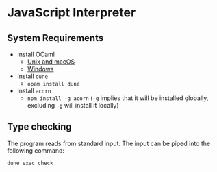 # JavaScript Interpreter

## System Requirements
* Install OCaml
  * [Unix and macOS](https://ocaml.org/docs/installing-ocaml#installation-on-unix-and-macos)
  * [Windows](https://ocaml.org/docs/installing-ocaml#installation-on-windows)
* Install `dune`
  * `opam install dune`
* Install `acorn`
  * `npm install -g acorn` (`-g` implies that it will be installed globally,
    excluding `-g` will install it locally)


## Type checking

The program reads from standard input. The input can be piped into the following command:

```bash
dune exec check
```